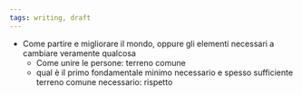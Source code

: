 ```yaml
---
tags: writing, draft
---
```

- Come partire e migliorare il mondo, oppure gli elementi necessari a cambiare veramente qualcosa
    - Come unire le persone: terreno comune
    - qual è il primo fondamentale minimo necessario e spesso sufficiente terreno comune necessario: rispetto